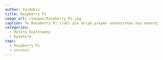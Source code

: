 ```yaml
---
author: Vasdekis
title: Raspberry Pi
image_url: /images/Raspberry_Pi.jpg
caption: Το Raspberry Pi είναι μια σειρά μικρών υπολογιστών που αναπτύχθηκε στο Ηνωμένο Βασίλειο από το Ίδρυμα Raspberry Pi σε συνεργασία με την Broadcom. Xρησιμοποιείται από χομπίστες υπολογιστών και ηλεκτρονικών.
categories:
  - Μελέτη Περίπτωσης
  - Εργαλεία
tags:
  - Raspberry Pi
  - success
---
```

